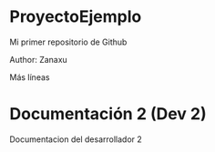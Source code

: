 # ProyectoEjemplo
Mi primer repositorio de Github

Author: Zanaxu

Más líneas

# Documentación 2 (Dev 2)
Documentacion del desarrollador 2